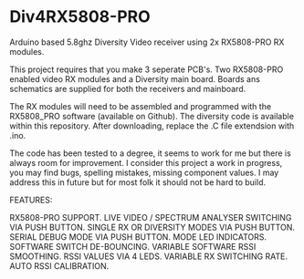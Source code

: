 # Div4RX5808-PRO
Arduino based 5.8ghz  Diversity Video receiver using 2x RX5808-PRO RX modules.

This project requires that you make 3 seperate PCB's. Two RX5808-PRO enabled video RX modules and a Diversity main board.
Boards ans schematics are supplied for both the receivers and mainboard.

The RX modules will need to be assembled and programmed with the RX5808_PRO software (available on Github).
The diversity code is available within this repository. After downloading, replace the .C file extendsion with .ino.

The code has been tested to a degree, it seems to work for me but there is always room for improvement.
I consider this project a work in progress, you may find bugs, spelling mistakes, missing component values. 
I may address this in future but for most folk it should not be hard to build.

FEATURES:

RX5808-PRO SUPPORT.
LIVE VIDEO / SPECTRUM ANALYSER SWITCHING VIA PUSH BUTTON.
SINGLE RX OR DIVERSITY MODES VIA PUSH BUTTON.
SERIAL DEBUG MODE VIA PUSH BUTTON.
MODE LED INDICATORS.
SOFTWARE SWITCH DE-BOUNCING.
VARIABLE SOFTWARE RSSI SMOOTHING.
RSSI VALUES VIA 4 LEDS.
VARIABLE RX SWITCHING RATE.
AUTO RSSI CALIBRATION.
